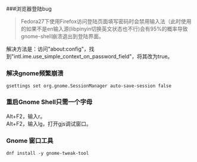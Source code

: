 ###浏览器登陆bug
>Fedora27下使用Firefox访问登陆页面填写密码时会禁用输入法（此时使用的如果不是en输入源(libpinyin切换英文状态也不行)会有95%的概率导致  
gnome-shell崩溃退出到登陆界面。

解决方法是：访问"about:config"，找到"intl.ime.use_simple_context_on_password_field"，将其改为true。

### 解决gnome频繁崩溃

    gsettings set org.gnome.SessionManager auto-save-session false
    
### 重启Gnome Shell只需一个字母

Alt+F2，输入r。  
Alt+F2，输入lg，打开gjs调试窗口。

### Gnome 窗口工具

    dnf install -y gnome-tweak-tool